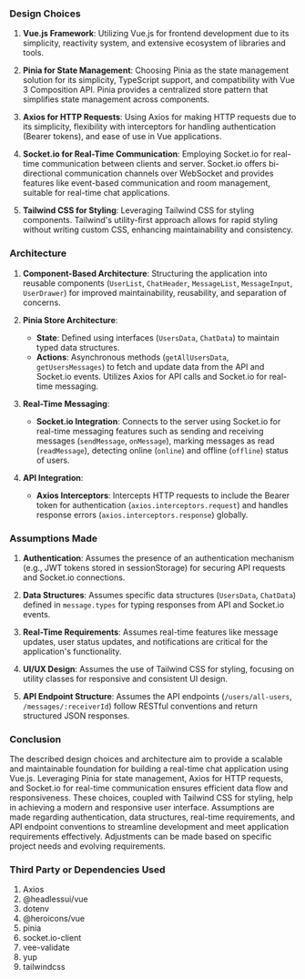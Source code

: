 
### Design Choices

1. **Vue.js Framework**: Utilizing Vue.js for frontend development due to its simplicity, reactivity system, and extensive ecosystem of libraries and tools.

2. **Pinia for State Management**: Choosing Pinia as the state management solution for its simplicity, TypeScript support, and compatibility with Vue 3 Composition API. Pinia provides a centralized store pattern that simplifies state management across components.

3. **Axios for HTTP Requests**: Using Axios for making HTTP requests due to its simplicity, flexibility with interceptors for handling authentication (Bearer tokens), and ease of use in Vue applications.

4. **Socket.io for Real-Time Communication**: Employing Socket.io for real-time communication between clients and server. Socket.io offers bi-directional communication channels over WebSocket and provides features like event-based communication and room management, suitable for real-time chat applications.

5. **Tailwind CSS for Styling**: Leveraging Tailwind CSS for styling components. Tailwind's utility-first approach allows for rapid styling without writing custom CSS, enhancing maintainability and consistency.

### Architecture

1. **Component-Based Architecture**: Structuring the application into reusable components (`UserList`, `ChatHeader`, `MessageList`, `MessageInput`, `UserDrawer`) for improved maintainability, reusability, and separation of concerns.

2. **Pinia Store Architecture**:
   - **State**: Defined using interfaces (`UsersData`, `ChatData`) to maintain typed data structures.
   - **Actions**: Asynchronous methods (`getAllUsersData`, `getUsersMessages`) to fetch and update data from the API and Socket.io events. Utilizes Axios for API calls and Socket.io for real-time messaging.

3. **Real-Time Messaging**:
   - **Socket.io Integration**: Connects to the server using Socket.io for real-time messaging features such as sending and receiving messages (`sendMessage`, `onMessage`), marking messages as read (`readMessage`), detecting online (`online`) and offline (`offline`) status of users.

4. **API Integration**:
   - **Axios Interceptors**: Intercepts HTTP requests to include the Bearer token for authentication (`axios.interceptors.request`) and handles response errors (`axios.interceptors.response`) globally.

### Assumptions Made

1. **Authentication**: Assumes the presence of an authentication mechanism (e.g., JWT tokens stored in sessionStorage) for securing API requests and Socket.io connections.

2. **Data Structures**: Assumes specific data structures (`UsersData`, `ChatData`) defined in `message.types` for typing responses from API and Socket.io events.

3. **Real-Time Requirements**: Assumes real-time features like message updates, user status updates, and notifications are critical for the application's functionality.

4. **UI/UX Design**: Assumes the use of Tailwind CSS for styling, focusing on utility classes for responsive and consistent UI design.

5. **API Endpoint Structure**: Assumes the API endpoints (`/users/all-users`, `/messages/:receiverId`) follow RESTful conventions and return structured JSON responses.

### Conclusion

The described design choices and architecture aim to provide a scalable and maintainable foundation for building a real-time chat application using Vue.js. Leveraging Pinia for state management, Axios for HTTP requests, and Socket.io for real-time communication ensures efficient data flow and responsiveness. These choices, coupled with Tailwind CSS for styling, help in achieving a modern and responsive user interface. Assumptions are made regarding authentication, data structures, real-time requirements, and API endpoint conventions to streamline development and meet application requirements effectively. Adjustments can be made based on specific project needs and evolving requirements.


### Third Party or Dependencies Used
1. Axios
2. @headlessui/vue
3. dotenv
4. @heroicons/vue
5. pinia
6. socket.io-client
7. vee-validate
8. yup
9. tailwindcss
